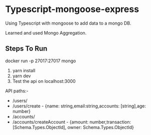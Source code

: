 # Typescript-mongoose-express
Using Typescript with mongoose to add data to a mongo DB.

Learned and used Mongo Aggregation.

## Steps To Run
docker run -p 27017:27017 mongo

1) yarn install
2) yarn dev
3) Test the api on localhost:3000

API paths:- 
- /users/
- /users/create - {name: string,email:string,accounts: [string],age: number}
- /accounts/
- /accounts/createAccount - {amount: number,transaction: [Schema.Types.ObjectId], owner: Schema.Types.ObjectId}
